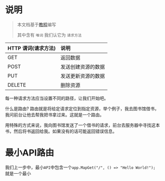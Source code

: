 # 说明

> 本文档基于[教程](https://learn.microsoft.com/zh-cn/training/modules/build-web-api-minimal-api/4-advanced-commands)编写
>
> 其中含有 `唯词` 我们认它为 `请求方法`

| HTTP 谓词(请求方法) | 说明               |
| :------------------ | :----------------- |
| GET                 | 返回数据           |
| POST                | 发送创建资源的数据 |
| PUT                 | 发送更新资源的数据 |
| DELETE              | 删除资源           |

每一种请求方法应当设置不同的路径，让我们开始吧。

什么是路由? 路由就是将给定请求定位到指定资源，举个例子，我去图书馆借书，我问前台让他去帮我把书拿过来。这就是一个路由。

用特殊的方式来说，我向图书馆发送了一个借书的请求，前台去服务器中寻找这本书，然后将书返回给我。如果没有的话可能返回错误信息。

# 最小API路由

​	我们上一步中，最小`API`中包含一个`app.MapGet("/", () => "Hello World!");` 就是一个最小